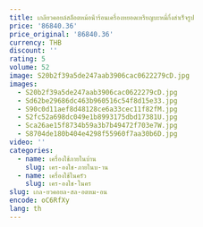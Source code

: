 ```yaml
---
title: เกลียวคอยล์สล็อตหม้อน้ําร้อนเครื่องหยอดเหรียญบะหมี่กึ่งสําเร็จรูป
price: '86840.36'
price_original: '86840.36'
currency: THB
discount: ''
rating: 5
volume: 52
image: S20b2f39a5de247aab3906cac0622279cD.jpg
images:
  - S20b2f39a5de247aab3906cac0622279cD.jpg
  - Sd62be29686dc463b960516c54f8d15e33.jpg
  - S90c0d11aef8d48128ce6a33cec11f82fM.jpg
  - S2fc52a698dc049e1b8993175dbd17381U.jpg
  - Sca26ae15f8734b59a3b7b49472f703e7W.jpg
  - S8704de180b404e4298f55960f7aa30b6D.jpg
video: ''
categories:
  - name: เครื่องใช้ภายในบ้าน
    slug: เคร-องใช-ภายในบ-าน
  - name: เครื่องใช้ในครัว
    slug: เคร-องใช-ในคร
slug: เกล-ยวคอยล-สล-อตหม-อน
encode: oC6RfXy
lang: th
---
```

  
